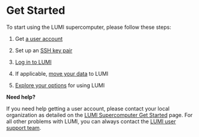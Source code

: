 [support]: ../helpdesk/index.md

[regular-access]: ../firststeps/accessLUMI.md
[SSH-keys]: ../firststeps/SSH-keys.md
[logging-in]: ../firststeps/loggingin.md
[move-data]: ../firststeps/movingdata.md
[nextsteps]: ../firststeps/nextsteps.md
[website-getstarted]: https://lumi-supercomputer.eu/get-started/

# Get Started

To start using the LUMI supercomputer, please follow these steps:

1. Get [a user account][regular-access]

2. Set up an [SSH key pair][SSH-keys]

3. [Log in to LUMI][logging-in]

4. If applicable, [move your data][move-data] to LUMI

5. [Explore your options][nextsteps] for using LUMI

**Need help?**

If you need help getting a user account, please contact your local organization
as detailed on the [LUMI Supercomputer Get Started][website-getstarted] page.
For all other problems with LUMI, you can always contact the [LUMI user support
team][support].
